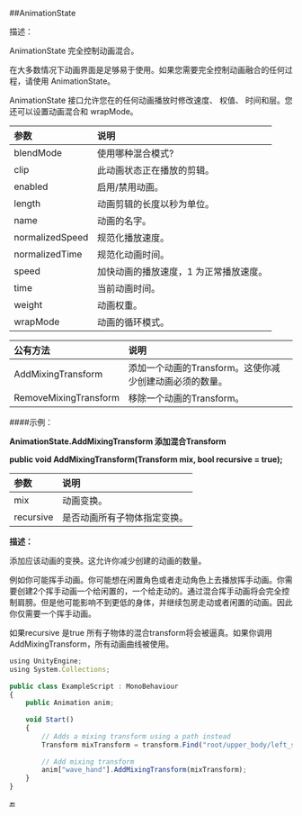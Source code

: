 ##AnimationState

描述：

AnimationState 完全控制动画混合。

在大多数情况下动画界面是足够易于使用。如果您需要完全控制动画融合的任何过程，请使用 AnimationState。

AnimationState 接口允许您在的任何动画播放时修改速度、 权值、 时间和层。您还可以设置动画混合和 wrapMode。

|参数|说明|
|:--|:--|
|blendMode|使用哪种混合模式?|
|clip|此动画状态正在播放的剪辑。|
|enabled|启用/禁用动画。|
|length|动画剪辑的长度以秒为单位。|
|name|动画的名字。|
|normalizedSpeed|规范化播放速度。|
|normalizedTime|规范化动画时间。|
|speed|加快动画的播放速度，1 为正常播放速度。|
|time|当前动画时间。|
|weight|动画权重。|
|wrapMode|动画的循环模式。|

|公有方法|说明|
|:--|:--|
|AddMixingTransform|添加一个动画的Transform。这使你减少创建动画必须的数量。|
|RemoveMixingTransform|移除一个动画的Transform。|



####示例：

**AnimationState.AddMixingTransform 添加混合Transform**

**public void AddMixingTransform(Transform mix, bool recursive = true);**

|参数|说明|
|:--|:--|
|mix|动画变换。|
|recursive|是否动画所有子物体指定变换。|

**描述：**

添加应该动画的变换。这允许你减少创建的动画的数量。

例如你可能挥手动画。你可能想在闲置角色或者走动角色上去播放挥手动画。你需要创建2个挥手动画一个给闲置的，一个给走动的。通过混合挥手动画将会完全控制肩膀。但是他可能影响不到更低的身体，并继续包房走动或者闲置的动画。因此你仅需要一个挥手动画。

如果recursive 是true 所有子物体的混合transform将会被逼真。如果你调用AddMixingTransform，所有动画曲线被使用。


```javascript
using UnityEngine;
using System.Collections;
 
public class ExampleScript : MonoBehaviour
{
    public Animation anim;
 
    void Start()
    {
        // Adds a mixing transform using a path instead
        Transform mixTransform = transform.Find("root/upper_body/left_shoulder");
 
        // Add mixing transform
        anim["wave_hand"].AddMixingTransform(mixTransform);
    }
}
```

🔚


